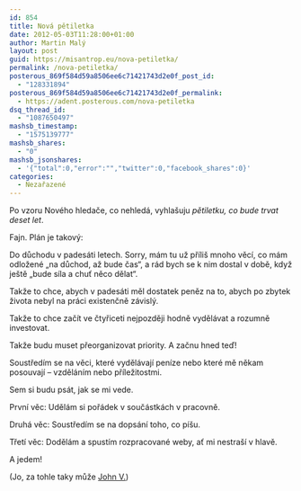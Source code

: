 ```yaml
---
id: 854
title: Nová pětiletka
date: 2012-05-03T11:28:00+01:00
author: Martin Malý
layout: post
guid: https://misantrop.eu/nova-petiletka/
permalink: /nova-petiletka/
posterous_869f584d59a8506ee6c71421743d2e0f_post_id:
  - "128331894"
posterous_869f584d59a8506ee6c71421743d2e0f_permalink:
  - https://adent.posterous.com/nova-petiletka
dsq_thread_id:
  - "1087650497"
mashsb_timestamp:
  - "1575139777"
mashsb_shares:
  - "0"
mashsb_jsonshares:
  - '{"total":0,"error":"","twitter":0,"facebook_shares":0}'
categories:
  - Nezařazené
---
```

Po vzoru Nov&eacute;ho hledače, co nehled&aacute;, vyhla&scaron;uju _pětiletku, co bude trvat deset let_.

Fajn. Pl&aacute;n je takov&yacute;:

Do důchodu v pades&aacute;ti letech. Sorry, m&aacute;m tu už př&iacute;li&scaron; mnoho věc&iacute;, co m&aacute;m odložen&eacute; &#8222;na důchod, až bude čas&#8220;, a r&aacute;d bych se k nim dostal v době, když je&scaron;tě &#8222;bude s&iacute;la a chuť něco dělat&#8220;.

Takže to chce, abych v pades&aacute;ti měl dostatek peněz na to, abych po zbytek života nebyl na pr&aacute;ci existenčně z&aacute;visl&yacute;.

Takže to chce zač&iacute;t ve čtyřiceti nejpozději hodně vyděl&aacute;vat a rozumně investovat.

Takže budu muset přeorganizovat priority. A začnu hned teď!

Soustřed&iacute;m se na věci, kter&eacute; vyděl&aacute;vaj&iacute; pen&iacute;ze nebo kter&eacute; mě někam posouvaj&iacute; &#8211; vzděl&aacute;n&iacute;m nebo př&iacute;ležitostmi.

Sem si budu ps&aacute;t, jak se mi vede.

Prvn&iacute; věc: Uděl&aacute;m si poř&aacute;dek v souč&aacute;stk&aacute;ch v pracovně.

Druh&aacute; věc: Soustřed&iacute;m se na dops&aacute;n&iacute; toho, co p&iacute;&scaron;u.

Třet&iacute; věc: Doděl&aacute;m a spust&iacute;m rozpracovan&eacute; weby, ať mi nestra&scaron;&iacute; v hlavě.

A jedem!

(Jo, za tohle taky může [John V.](https://podnikanivusa.com))